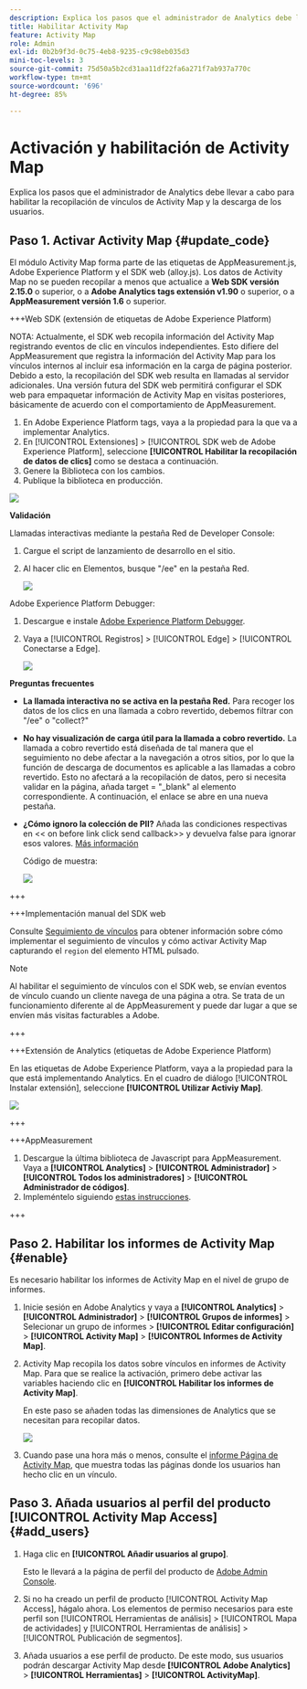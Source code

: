 ```yaml
---
description: Explica los pasos que el administrador de Analytics debe llevar a cabo para habilitar la recopilación de vínculos de Activity Map y la descarga de los usuarios.
title: Habilitar Activity Map
feature: Activity Map
role: Admin
exl-id: 0b2b9f3d-0c75-4eb8-9235-c9c98eb035d3
mini-toc-levels: 3
source-git-commit: 75d50a5b2cd31aa11df22fa6a271f7ab937a770c
workflow-type: tm+mt
source-wordcount: '696'
ht-degree: 85%

---
```



# Activación y habilitación de Activity Map

Explica los pasos que el administrador de Analytics debe llevar a cabo para habilitar la recopilación de vínculos de Activity Map y la descarga de los usuarios.

## Paso 1. Activar Activity Map {#update_code}

El módulo Activity Map forma parte de las etiquetas de AppMeasurement.js, Adobe Experience Platform y el SDK web (alloy.js). Los datos de Activity Map no se pueden recopilar a menos que actualice a **Web SDK versión 2.15.0** o superior, o a **Adobe Analytics tags extensión v1.90** o superior, o a **AppMeasurement versión 1.6** o superior.

+++Web SDK (extensión de etiquetas de Adobe Experience Platform)

NOTA: Actualmente, el SDK web recopila información del Activity Map registrando eventos de clic en vínculos independientes. Esto difiere del AppMeasurement que registra la información del Activity Map para los vínculos internos al incluir esa información en la carga de página posterior. Debido a esto, la recopilación del SDK web resulta en llamadas al servidor adicionales. Una versión futura del SDK web permitirá configurar el SDK web para empaquetar información de Activity Map en visitas posteriores, básicamente de acuerdo con el comportamiento de AppMeasurement.

1. En Adobe Experience Platform tags, vaya a la propiedad para la que va a implementar Analytics.
1. En [!UICONTROL Extensiones] > [!UICONTROL SDK web de Adobe Experience Platform], seleccione **[!UICONTROL Habilitar la recopilación de datos de clics]** como se destaca a continuación.
1. Genere la Biblioteca con los cambios.
1. Publique la biblioteca en producción.

![](assets/web_sdk.png)

**Validación**

Llamadas interactivas mediante la pestaña Red de Developer Console:

1. Cargue el script de lanzamiento de desarrollo en el sitio.
1. Al hacer clic en Elementos, busque &quot;/ee&quot; en la pestaña Red.

   ![](assets/validation1.png)

Adobe Experience Platform Debugger:

1. Descargue e instale [Adobe Experience Platform Debugger](https://chromewebstore.google.com/detail/adobe-experience-platform/bfnnokhpnncpkdmbokanobigaccjkpob).
1. Vaya a [!UICONTROL Registros] > [!UICONTROL Edge] > [!UICONTROL Conectarse a Edge].

   ![](assets/validation2.jpg)

**Preguntas frecuentes**

* **La llamada interactiva no se activa en la pestaña Red.**
Para recoger los datos de los clics en una llamada a cobro revertido, debemos filtrar con &quot;/ee&quot; o &quot;collect?&quot;

* **No hay visualización de carga útil para la llamada a cobro revertido.**
La llamada a cobro revertido está diseñada de tal manera que el seguimiento no debe afectar a la navegación a otros sitios, por lo que la función de descarga de documentos es aplicable a las llamadas a cobro revertido. Esto no afectará a la recopilación de datos, pero si necesita validar en la página, añada target = &quot;_blank&quot; al elemento correspondiente. A continuación, el enlace se abre en una nueva pestaña.

* **¿Cómo ignoro la colección de PII?**
Añada las condiciones respectivas en &lt;&lt; on before link click send callback>> y devuelva false para ignorar esos valores. [Más información](https://experienceleague.adobe.com/docs/experience-platform/edge/fundamentals/configuring-the-sdk.html?lang=es)

  Código de muestra:

  ![](assets/sample-code.png)

+++

+++Implementación manual del SDK web

Consulte [Seguimiento de vínculos](https://experienceleague.adobe.com/docs/experience-platform/edge/data-collection/track-links.html?lang=es) para obtener información sobre cómo implementar el seguimiento de vínculos y cómo activar Activity Map capturando el `region` del elemento HTML pulsado.

>[!NOTE]
>
>Al habilitar el seguimiento de vínculos con el SDK web, se envían eventos de vínculo cuando un cliente navega de una página a otra. Se trata de un funcionamiento diferente al de AppMeasurement y puede dar lugar a que se envíen más visitas facturables a Adobe. 

+++

+++Extensión de Analytics (etiquetas de Adobe Experience Platform)

En las etiquetas de Adobe Experience Platform, vaya a la propiedad para la que está implementando Analytics. En el cuadro de diálogo [!UICONTROL Instalar extensión], seleccione **[!UICONTROL Utilizar Activiy Map]**.

![](assets/aa_extension.png)

+++

+++AppMeasurement

1. Descargue la última biblioteca de Javascript para AppMeasurement.
Vaya a **[!UICONTROL Analytics]** > **[!UICONTROL Administrador]** > **[!UICONTROL Todos los administradores]** > **[!UICONTROL Administrador de códigos]**.
1. Impleméntelo siguiendo [estas instrucciones](https://experienceleague.adobe.com/docs/analytics/implementation/js/overview.html?lang=es).

+++

## Paso 2. Habilitar los informes de Activity Map {#enable}

Es necesario habilitar los informes de Activity Map en el nivel de grupo de informes.

1. Inicie sesión en Adobe Analytics y vaya a **[!UICONTROL Analytics]** > **[!UICONTROL Administrador]** > **[!UICONTROL Grupos de informes]** > Selecionar un grupo de informes > **[!UICONTROL Editar configuración]** > **[!UICONTROL Activity Map]** > **[!UICONTROL Informes de Activity Map]**.

1. Activity Map recopila los datos sobre vínculos en informes de Activity Map. Para que se realice la activación, primero debe activar las variables haciendo clic en **[!UICONTROL Habilitar los informes de Activity Map]**.

   En este paso se añaden todas las dimensiones de Analytics que se necesitan para recopilar datos.

   ![](assets/enable.png)

1. Cuando pase una hora más o menos, consulte el [informe Página de Activity Map](/help/analyze/activity-map/activitymap-reporting-analytics.md), que muestra todas las páginas donde los usuarios han hecho clic en un vínculo.

## Paso 3. Añada usuarios al perfil del producto [!UICONTROL Activity Map Access] {#add_users}

1. Haga clic en **[!UICONTROL Añadir usuarios al grupo]**.

   Esto le llevará a la página de perfil del producto de [Adobe Admin Console](https://adminconsole.adobe.com/E2F05B3B52F54D2E0A490D44@AdobeOrg/overview).

1. Si no ha creado un perfil de producto [!UICONTROL Activity Map Access], hágalo ahora. Los elementos de permiso necesarios para este perfil son [!UICONTROL Herramientas de análisis] > [!UICONTROL Mapa de actividades] y [!UICONTROL Herramientas de análisis] > [!UICONTROL Publicación de segmentos].

1. Añada usuarios a ese perfil de producto. De este modo, sus usuarios podrán descargar Activity Map desde **[!UICONTROL Adobe Analytics]** > **[!UICONTROL Herramientas]** > **[!UICONTROL ActivityMap]**.

